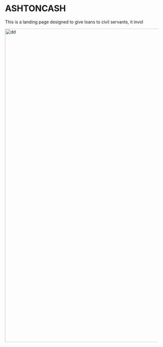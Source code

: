 # ASHTONCASH
This is a landing page designed to give loans to civil servants, it invol


<img width="1033" alt="dd" src="https://github.com/Juliankristin/ASHTONCASH/assets/171422191/4713a2fb-3a25-415e-9c51-df1e2a2e0f91">
